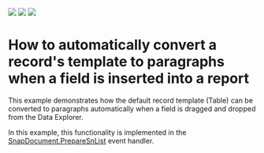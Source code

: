 <!-- default badges list -->
![](https://img.shields.io/endpoint?url=https://codecentral.devexpress.com/api/v1/VersionRange/128608547/14.1.4%2B)
[![](https://img.shields.io/badge/Open_in_DevExpress_Support_Center-FF7200?style=flat-square&logo=DevExpress&logoColor=white)](https://supportcenter.devexpress.com/ticket/details/E4903)
[![](https://img.shields.io/badge/📖_How_to_use_DevExpress_Examples-e9f6fc?style=flat-square)](https://docs.devexpress.com/GeneralInformation/403183)
<!-- default badges end -->
# How to automatically convert a record's template to paragraphs when a field is inserted into a report


<p>This example demonstrates how the default record template (Table) can be converted to paragraphs automatically when a field is dragged and dropped from the Data Explorer.</p><p>In this example, this functionality is implemented in the <a href="http://documentation.devexpress.com/#WindowsForms/DevExpressSnapCoreAPISnapDocument_PrepareSnListtopic">SnapDocument.PrepareSnList</a> event handler.</p>

<br/>


